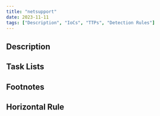 ```yaml
---
title: "netsupport"
date: 2023-11-11
tags: ["Description", "IoCs", "TTPs", "Detection Rules"]
---
```


## Description



## Task Lists



## Footnotes



## Horizontal Rule


